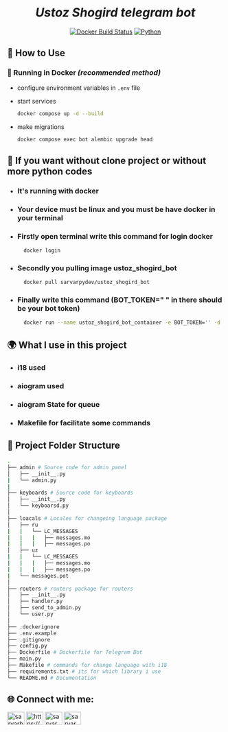 <h1 align="center"><em>Ustoz Shogird telegram bot</em></h1>


<p align="center">
  <a href="https://github.com/donBarbos/telegram-bot-template/actions/workflows/docker-image.yml"><img src="https://img.shields.io/github/actions/workflow/status/donBarbos/telegram-bot-template/docker-image.yml?label=docker%20image" alt="Docker Build Status"></a>
  <a href="https://www.python.org/downloads"><img src="https://img.shields.io/badge/python-3.10%2B-blue" alt="Python"></a>
<p>

## 🚀 How to Use

### 🐳 Running in Docker _(recommended method)_

- configure environment variables in `.env` file

- start services

  ```bash
  docker compose up -d --build
  ```

- make migrations

  ```bash
  docker compose exec bot alembic upgrade head
  ```
## 🐋 If you want without clone project or without more python codes

- ### It's running with docker 
- ### Your device must be linux and you must be have docker in your terminal
- ### Firstly open terminal write this command for login docker
  
  ```bash
    docker login
  ```
- ### Secondly you pulling image ustoz_shogird_bot
  
  ```bash
    docker pull sarvarpydev/ustoz_shogird_bot
  ```

- ### Finally write this command (BOT_TOKEN=" " in there should be your bot token)

  ```bash
    docker run --name ustoz_shogird_bot_container -e BOT_TOKEN='' -d sarvarpydev/ustoz_shogird_bot
  ```

## 🌍 What I use in this project

- <h3>i18 used </h3>
- <h3>aiogram used</h3>
- <h3>aiogram State for queue </h3>
- <h3>Makefile for facilitate some commands</h3>

## 📂 Project Folder Structure

```bash
.
├── admin # Source code for admin panel
│   ├── __init__.py
|   └── admin.py
|
├── keyboards # Source code for keyboards 
│   ├── __init__.py
│   └── keyboarsd.py 
│
├── loacals # Locales for changeing language package
│   ├── ru
|   |   └── LC_MESSAGES
|   |   |   ├── messages.mo
|   |   |   ├── messages.po
│   ├── uz
|   |   └── LC_MESSAGES
|   |   |   ├── messages.mo
|   |   |   ├── messages.po
|   └── messages.pot
│
├── routers # routers package for routers
│   ├── __init__.py
│   ├── handler.py
│   ├── send_to_admin.py
│   └── user.py
│
├── .dockerignore
├── .env.example
├── .gitignore
├── config.py
├── Dockerfile # Dockerfile for Telegram Bot
├── main.py
├── Makefile # commands for change language with i18
├── requirements.txt # its for which library i use 
└── README.md # Documentation
```

## 🌐 Connect with me:

<p align="left">
<a href="https://linkedin.com/in/sarvarbek-davranbekov-3272212a5" target="blank"><img align="center" src="https://raw.githubusercontent.com/rahuldkjain/github-profile-readme-generator/master/src/images/icons/Social/linked-in-alt.svg" alt="sarvarbek-davranbekov-3272212a5" height="30" width="40" /></a>
<a href="https://www.facebook.com/profile.php?id=100081788845272" target="blank"><img align="center" src="https://raw.githubusercontent.com/rahuldkjain/github-profile-readme-generator/master/src/images/icons/Social/facebook.svg" alt="https://www.facebook.com/profile.php?id=100081788845272" height="30" width="40" /></a>
<a href="https://instagram.com/sarvar_py_dev" target="blank"><img align="center" src="https://raw.githubusercontent.com/rahuldkjain/github-profile-readme-generator/master/src/images/icons/Social/instagram.svg" alt="sarvar_py_dev" height="30" width="40" /></a>
<a href="https://www.leetcode.com/sarvar_py_dev" target="blank"><img align="center" src="https://raw.githubusercontent.com/rahuldkjain/github-profile-readme-generator/master/src/images/icons/Social/leet-code.svg" alt="sarvar_py_dev" height="30" width="40" /></a>
</p>